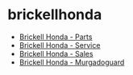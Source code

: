 # brickellhonda

* [Brickell Honda - Parts](./parts)
* [Brickell Honda - Service](./service)
* [Brickell Honda - Sales](./sales)
* [Brickell Honda - Murgadoguard](./murgadoguard)